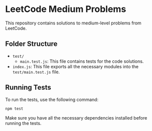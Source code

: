 # LeetCode Medium Problems

This repository contains solutions to medium-level problems from LeetCode.

## Folder Structure

- `test/`
  - `main.test.js`: This file contains tests for the code solutions.
- `index.js`: This file exports all the necessary modules into the `test/main.test.js` file.

## Running Tests

To run the tests, use the following command:

```bash
npm test
```

Make sure you have all the necessary dependencies installed before running the tests.
